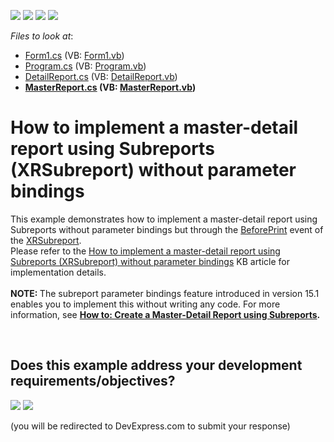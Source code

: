 <!-- default badges list -->
![](https://img.shields.io/endpoint?url=https://codecentral.devexpress.com/api/v1/VersionRange/128601257/14.2.8%2B)
[![](https://img.shields.io/badge/Open_in_DevExpress_Support_Center-FF7200?style=flat-square&logo=DevExpress&logoColor=white)](https://supportcenter.devexpress.com/ticket/details/T262615)
[![](https://img.shields.io/badge/📖_How_to_use_DevExpress_Examples-e9f6fc?style=flat-square)](https://docs.devexpress.com/GeneralInformation/403183)
[![](https://img.shields.io/badge/💬_Leave_Feedback-feecdd?style=flat-square)](#does-this-example-address-your-development-requirementsobjectives)
<!-- default badges end -->
<!-- default file list -->
*Files to look at*:

* [Form1.cs](./CS/Form1.cs) (VB: [Form1.vb](./VB/Form1.vb))
* [Program.cs](./CS/Program.cs) (VB: [Program.vb](./VB/Program.vb))
* [DetailReport.cs](./CS/Reports/DetailReport.cs) (VB: [DetailReport.vb](./VB/Reports/DetailReport.vb))
* **[MasterReport.cs](./CS/Reports/MasterReport.cs) (VB: [MasterReport.vb](./VB/Reports/MasterReport.vb))**
<!-- default file list end -->
# How to implement a master-detail report using Subreports (XRSubreport) without parameter bindings


This example demonstrates how to implement a master-detail report using Subreports without parameter bindings but through the <a href="https://documentation.devexpress.com/#XtraReports/DevExpressXtraReportsUIXRControl_BeforePrinttopic">BeforePrint</a> event of the <a href="https://documentation.devexpress.com/#XtraReports/clsDevExpressXtraReportsUIXRSubreporttopic">XRSubreport</a>.<br />Please refer to the <a href="https://www.devexpress.com/Support/Center/p/T262618">How to implement a master-detail report using Subreports (XRSubreport) without parameter bindings</a> KB article for implementation details.<br /><br /><strong>NOTE: </strong>The subreport parameter bindings feature introduced in version 15.1 enables you to implement this without writing any code. For more information, see <strong><a href="https://documentation.devexpress.com/#xtrareports/CustomDocument4629">How to: Create a Master-Detail Report using Subreports</a>.</strong>

<br/>


<!-- feedback -->
## Does this example address your development requirements/objectives?

[<img src="https://www.devexpress.com/support/examples/i/yes-button.svg"/>](https://www.devexpress.com/support/examples/survey.xml?utm_source=github&utm_campaign=reporting-winforms-master-detail-subreport&~~~was_helpful=yes) [<img src="https://www.devexpress.com/support/examples/i/no-button.svg"/>](https://www.devexpress.com/support/examples/survey.xml?utm_source=github&utm_campaign=reporting-winforms-master-detail-subreport&~~~was_helpful=no)

(you will be redirected to DevExpress.com to submit your response)
<!-- feedback end -->
